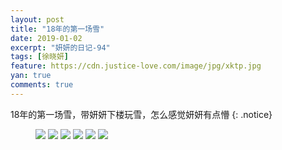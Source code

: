 ```yaml
---
layout: post
title: "18年的第一场雪"
date: 2019-01-02
excerpt: "妍妍的日记-94"
tags: [徐晓妍]
feature: https://cdn.justice-love.com/image/jpg/xktp.jpg
yan: true
comments: true
---
```

18年的第一场雪，带妍妍下楼玩雪，怎么感觉妍妍有点懵
{: .notice}
<figure>
    <img src="{{ site.staticUrl }}/yanyan/image/wanxue181.jpg" />
    <img src="{{ site.staticUrl }}/yanyan/image/wanxue182.jpg" />
    <img src="{{ site.staticUrl }}/yanyan/image/wanxue183.jpg" />
    <img src="{{ site.staticUrl }}/yanyan/image/wanxue184.jpg" />
    <img src="{{ site.staticUrl }}/yanyan/image/wanxue185.jpg" />
    <img src="{{ site.staticUrl }}/yanyan/image/wanxue186.jpg" />
</figure>
